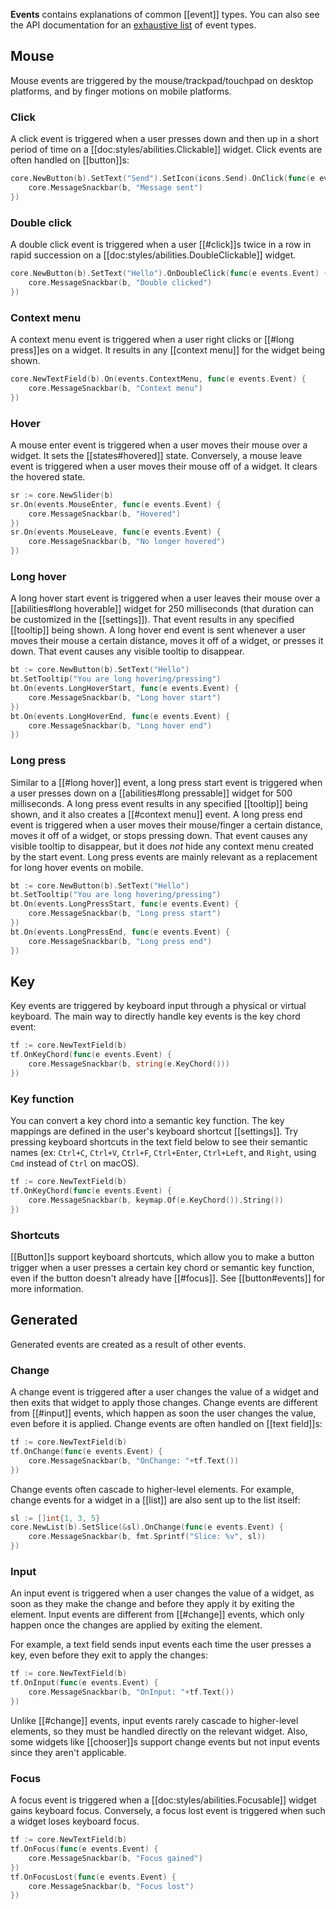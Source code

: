**Events** contains explanations of common [[event]] types. You can also see the API documentation for an [exhaustive list](https://pkg.go.dev/cogentcore.org/core/events#Types) of event types.

## Mouse

Mouse events are triggered by the mouse/trackpad/touchpad on desktop platforms, and by finger motions on mobile platforms.

### Click

A click event is triggered when a user presses down and then up in a short period of time on a [[doc:styles/abilities.Clickable]] widget. Click events are often handled on [[button]]s:

```Go
core.NewButton(b).SetText("Send").SetIcon(icons.Send).OnClick(func(e events.Event) {
    core.MessageSnackbar(b, "Message sent")
})
```

### Double click

A double click event is triggered when a user [[#click]]s twice in a row in rapid succession on a [[doc:styles/abilities.DoubleClickable]] widget.

```Go
core.NewButton(b).SetText("Hello").OnDoubleClick(func(e events.Event) {
    core.MessageSnackbar(b, "Double clicked")
})
```

### Context menu

A context menu event is triggered when a user right clicks or [[#long press]]es on a widget. It results in any [[context menu]] for the widget being shown.

```Go
core.NewTextField(b).On(events.ContextMenu, func(e events.Event) {
    core.MessageSnackbar(b, "Context menu")
})
```

### Hover

A mouse enter event is triggered when a user moves their mouse over a widget. It sets the [[states#hovered]] state. Conversely, a mouse leave event is triggered when a user moves their mouse off of a widget. It clears the hovered state.

```Go
sr := core.NewSlider(b)
sr.On(events.MouseEnter, func(e events.Event) {
    core.MessageSnackbar(b, "Hovered")
})
sr.On(events.MouseLeave, func(e events.Event) {
    core.MessageSnackbar(b, "No longer hovered")
})
```

### Long hover

A long hover start event is triggered when a user leaves their mouse over a [[abilities#long hoverable]] widget for 250 milliseconds (that duration can be customized in the [[settings]]). That event results in any specified [[tooltip]] being shown. A long hover end event is sent whenever a user moves their mouse a certain distance, moves it off of a widget, or presses it down. That event causes any visible tooltip to disappear.

```Go
bt := core.NewButton(b).SetText("Hello")
bt.SetTooltip("You are long hovering/pressing")
bt.On(events.LongHoverStart, func(e events.Event) {
    core.MessageSnackbar(b, "Long hover start")
})
bt.On(events.LongHoverEnd, func(e events.Event) {
    core.MessageSnackbar(b, "Long hover end")
})
```

### Long press

Similar to a [[#long hover]] event, a long press start event is triggered when a user presses down on a [[abilities#long pressable]] widget for 500 milliseconds. A long press event results in any specified [[tooltip]] being shown, and it also creates a [[#context menu]] event. A long press end event is triggered when a user moves their mouse/finger a certain distance, moves it off of a widget, or stops pressing down. That event causes any visible tooltip to disappear, but it does *not* hide any context menu created by the start event. Long press events are mainly relevant as a replacement for long hover events on mobile.

```Go
bt := core.NewButton(b).SetText("Hello")
bt.SetTooltip("You are long hovering/pressing")
bt.On(events.LongPressStart, func(e events.Event) {
    core.MessageSnackbar(b, "Long press start")
})
bt.On(events.LongPressEnd, func(e events.Event) {
    core.MessageSnackbar(b, "Long press end")
})
```

## Key

Key events are triggered by keyboard input through a physical or virtual keyboard. The main way to directly handle key events is the key chord event:

```Go
tf := core.NewTextField(b)
tf.OnKeyChord(func(e events.Event) {
    core.MessageSnackbar(b, string(e.KeyChord()))
})
```

### Key function

You can convert a key chord into a semantic key function. The key mappings are defined in the user's keyboard shortcut [[settings]]. Try pressing keyboard shortcuts in the text field below to see their semantic names (ex: `Ctrl+C`, `Ctrl+V`, `Ctrl+F`, `Ctrl+Enter`, `Ctrl+Left`, and `Right`, using `Cmd` instead of `Ctrl` on macOS).

```Go
tf := core.NewTextField(b)
tf.OnKeyChord(func(e events.Event) {
    core.MessageSnackbar(b, keymap.Of(e.KeyChord()).String())
})
```

### Shortcuts

[[Button]]s support keyboard shortcuts, which allow you to make a button trigger when a user presses a certain key chord or semantic key function, even if the button doesn't already have [[#focus]]. See [[button#events]] for more information.

## Generated

Generated events are created as a result of other events.

### Change

A change event is triggered after a user changes the value of a widget and then exits that widget to apply those changes. Change events are different from [[#input]] events, which happen as soon the user changes the value, even before it is applied. Change events are often handled on [[text field]]s:

```Go
tf := core.NewTextField(b)
tf.OnChange(func(e events.Event) {
    core.MessageSnackbar(b, "OnChange: "+tf.Text())
})
```

Change events often cascade to higher-level elements. For example, change events for a widget in a [[list]] are also sent up to the list itself:

```Go
sl := []int{1, 3, 5}
core.NewList(b).SetSlice(&sl).OnChange(func(e events.Event) {
    core.MessageSnackbar(b, fmt.Sprintf("Slice: %v", sl))
})
```

### Input

An input event is triggered when a user changes the value of a widget, as soon as they make the change and before they apply it by exiting the element. Input events are different from [[#change]] events, which only happen once the changes are applied by exiting the element.

For example, a text field sends input events each time the user presses a key, even before they exit to apply the changes:

```Go
tf := core.NewTextField(b)
tf.OnInput(func(e events.Event) {
    core.MessageSnackbar(b, "OnInput: "+tf.Text())
})
```

Unlike [[#change]] events, input events rarely cascade to higher-level elements, so they must be handled directly on the relevant widget. Also, some widgets like [[chooser]]s support change events but not input events since they aren't applicable.

### Focus

A focus event is triggered when a [[doc:styles/abilities.Focusable]] widget gains keyboard focus. Conversely, a focus lost event is triggered when such a widget loses keyboard focus.

```Go
tf := core.NewTextField(b)
tf.OnFocus(func(e events.Event) {
    core.MessageSnackbar(b, "Focus gained")
})
tf.OnFocusLost(func(e events.Event) {
    core.MessageSnackbar(b, "Focus lost")
})
```

